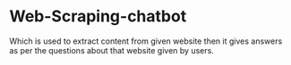 # Web-Scraping-chatbot
Which is used to extract content from given website then it gives answers as per the questions about that website given by users.
